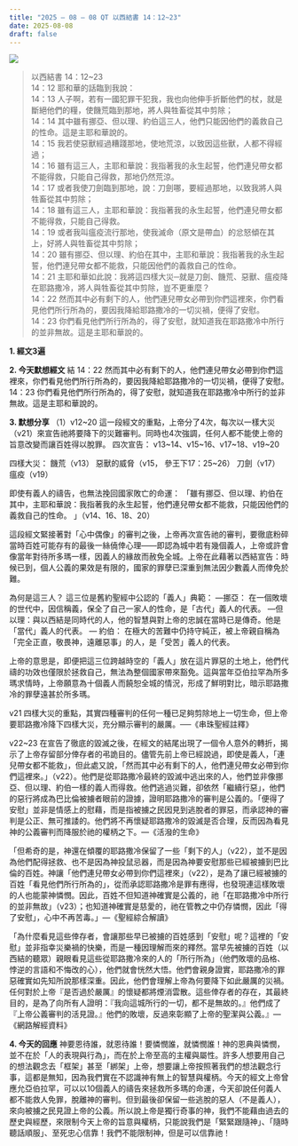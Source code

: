 ```yaml
---
title: "2025 – 08 – 08 QT 以西結書 14：12~23"
date: 2025-08-08
draft: false
---
```


![](/images/qt.jpg)
> 以西結書 14：12~23  
> 14：12 耶和華的話臨到我說：  
> 14：13 人子啊，若有一國犯罪干犯我，我也向他伸手折斷他們的杖，就是斷絕他們的糧，使饑荒臨到那地，將人與牲畜從其中剪除；  
> 14：14 其中雖有挪亞、但以理、約伯這三人，他們只能因他們的義救自己的性命。這是主耶和華說的。  
> 14：15 我若使惡獸經過糟踐那地，使地荒涼，以致因這些獸，人都不得經過；  
> 14：16 雖有這三人，主耶和華說：我指著我的永生起誓，他們連兒帶女都不能得救，只能自己得救，那地仍然荒涼。  
> 14：17 或者我使刀劍臨到那地，說：刀劍哪，要經過那地，以致我將人與牲畜從其中剪除；  
> 14：18 雖有這三人，主耶和華說：我指著我的永生起誓，他們連兒帶女都不能得救，只能自己得救。  
> 14：19 或者我叫瘟疫流行那地，使我滅命（原文是帶血）的忿怒傾在其上，好將人與牲畜從其中剪除；  
> 14：20 雖有挪亞、但以理、約伯在其中，主耶和華說：我指著我的永生起誓，他們連兒帶女都不能救，只能因他們的義救自己的性命。  
> 14：21 主耶和華如此說：我將這四樣大災─就是刀劍、饑荒、惡獸、瘟疫降在耶路撒冷，將人與牲畜從其中剪除，豈不更重麼？  
> 14：22 然而其中必有剩下的人，他們連兒帶女必帶到你們這裡來，你們看見他們所行所為的，要因我降給耶路撒冷的一切災禍，便得了安慰。  
> 14：23 你們看見他們所行所為的，得了安慰，就知道我在耶路撒冷中所行的並非無故。這是主耶和華說的。



**1. 經文3遍**

**2. 今天默想經文**
結 14：22 然而其中必有剩下的人，他們連兒帶女必帶到你們這裡來，你們看見他們所行所為的，要因我降給耶路撒冷的一切災禍，便得了安慰。   
 14：23 你們看見他們所行所為的，得了安慰，就知道我在耶路撒冷中所行的並非無故。這是主耶和華說的。

**3. 默想分享**
（1）v12\~20 這一段經文的重點，上帝分了4次，每次以一樣大災（v21）來宣告祂將要降下的災難審判。同時也4次強調，任何人都不能使上帝的旨意改變而讓百姓得以脫罪。
四次宣告：
v13\~14、v15\~16、v17\~18、v19\~20

四樣大災：
饑荒（v13）
惡獸的威脅（v15， 參王下17：25\~26）
刀劍（v17）
瘟疫（v19）

即使有義人的禱告，也無法挽回國家敗亡的命運：
「雖有挪亞、但以理、約伯在其中，主耶和華說：我指著我的永生起誓，他們連兒帶女都不能救，只能因他們的義救自己的性命。 」（v14、16、18、20）

這段經文緊接著對「心中偶像」的審判之後，上帝再次宣告祂的審判，要徹底粉碎當時百姓可能存有的最後一絲僥倖心理——即認為城中若有幾個義人，上帝或許會像當年對待所多瑪一樣，因義人的緣故而赦免全城。上帝在此藉著以西結宣告：時候已到，個人公義的果效是有限的，國家的罪孽已深重到無法因少數義人而倖免於難。

為何是這三人？ 這三位是舊約聖經中公認的「義人」典範：
—挪亞： 在一個敗壞的世代中，因信稱義，保全了自己一家人的性命，是「古代」義人的代表。
—但以理：與以西結是同時代的人，他的智慧與對上帝的忠誠在當時已是傳奇。他是「當代」義人的代表。
— 約伯： 在極大的苦難中仍持守純正，被上帝親自稱為「完全正直，敬畏神，遠離惡事」的人，是「受苦」義人的代表。

上帝的意思是，即便把這三位跨越時空的「義人」放在這片罪惡的土地上，他們代禱的功效也僅限於拯救自己，無法為整個國家帶來豁免。這與當年亞伯拉罕為所多瑪求情時，上帝願意為十個義人而饒恕全城的情況，形成了鮮明對比，暗示耶路撒冷的罪孽遠甚於所多瑪。

v21 四樣大災的重點，其實四種審判的任何一種已足夠剪除地上一切生命，但上帝要耶路撒冷降下四樣大災，充分顯示審判的嚴厲。──《串珠聖經註釋》

v22\~23 在宣告了徹底的毀滅之後，在經文的結尾出現了一個令人意外的轉折，揭示了上帝存留部分倖存者的弔詭目的。儘管先前上帝已經說過，即使是義人，「連兒帶女都不能救」，但此處又說，「然而其中必有剩下的人，他們連兒帶女必帶到你們這裡來。」（v22）。他們是從耶路撒冷最終的毀滅中逃出來的人，他們並非像挪亞、但以理、約伯一樣的義人而得救。他們逃過災難，卻依然「繼續行惡」，他們的惡行將成為巴比倫被擄者眼前的證據，證明耶路撒冷的審判是公義的。「便得了安慰」並非是情感上的慰藉，而是指被擄之民因見到逃脫者的罪惡，而承認神的審判是公正、無可推諉的。他們將不再懷疑耶路撒冷的毀滅是否合理，反而因為看見神的公義審判而降服於祂的權柄之下。—《活潑的生命》

「但希奇的是，神還在傾覆的耶路撒冷保留了一些「剩下的人」（v22），並不是因為他們配得拯救、也不是因為神投鼠忌器，而是因為神要安慰那些已經被擄到巴比倫的百姓。神讓「他們連兒帶女必帶到你們這裡來」（v22），是為了讓已經被擄的百姓「看見他們所行所為的」，從而承認耶路撒冷是罪有應得，也發現連這樣敗壞的人也能蒙神憐憫。因此，百姓不但知道神確實是公義的，祂「在耶路撒冷中所行的並非無故」（v23）；也知道神確實是慈愛的，祂在管教之中仍存憐憫，因此「得了安慰」，心中不再苦毒。」—《聖經綜合解讀》

「為什麼看見這些倖存者，會讓那些早已被擄的百姓感到「安慰」呢？這裡的「安慰」並非指幸災樂禍的快樂，而是一種因理解而來的釋然。當早先被擄的百姓（以西結的聽眾）親眼看見這些從耶路撒冷來的人的「所行所為」（他們敗壞的品格、悖逆的言語和不悔改的心），他們就會恍然大悟。他們會親身證實，耶路撒冷的罪惡確實如先知所說那樣深重。因此，他們會理解上帝為何要降下如此嚴厲的災禍。任何對於上帝『是否過於嚴厲』的懷疑都將煙消雲散。這些倖存者的存在，其最終目的，是為了向所有人證明：『我向這城所行的一切，都不是無故的。』他們成了『上帝公義審判的活見證。』他們的敗壞，反過來彰顯了上帝的聖潔與公義。』—《網路解經資料》

**4. 今天的回應**
神要恩待誰，就恩待誰！要憐憫誰，就憐憫誰！神的恩典與憐憫，並不在於「人的表現與行為」，而在於上帝至高的主權與屬性。許多人想要用自己的想法觀念去「框架」甚至「綁架」上帝，想要讓上帝按照著我們的想法觀念行事，這都是無知，因為我們實在不認識神有無上的智慧與權柄。今天的經文上帝曾應允亞伯拉罕，可以以10個義人的禱告來拯救所多瑪的命運，今天卻說任何義人都不能救人免罪，脫離神的審判。但到最後卻保留一些逃脫的惡人（不是義人），來向被擄之民見證上帝的公義。所以說上帝是獨行奇事的神，我們不能藉由過去的歷史與經歷，來限制今天上帝的旨意與權柄，只能說我們是「緊緊跟隨神」、「隨時聽話順服」、至死忠心信靠！我們不能限制神，但是可以信靠祂！

